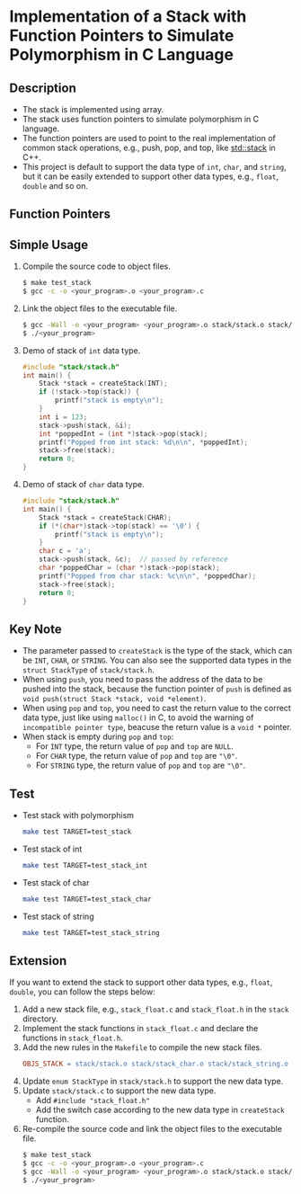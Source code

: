 # Implementation of a Stack with Function Pointers to Simulate Polymorphism in C Language

## Description
* The stack is implemented using array.
* The stack uses function pointers to simulate polymorphism in C language.
* The function pointers are used to point to the real implementation of common stack operations, 
e.g., push, pop, and top, like [std::stack](https://cplusplus.com/reference/stack/stack/) in C++.
* This project is default to support the data type of `int`, `char`, and `string`, but it can be easily extended 
to support other data types, e.g., `float`, `double` and so on.

## Function Pointers



## Simple Usage
1. Compile the source code to object files.
    ```bash
    $ make test_stack
    $ gcc -c -o <your_program>.o <your_program>.c
    ```
2. Link the object files to the executable file.
    ```bash
    $ gcc -Wall -o <your_program> <your_program>.o stack/stack.o stack/stack_char.o stack/stack_string.o stack/stack_int.o
    $ ./<your_program>
    ```
3. Demo of stack of `int` data type.
    ```cpp
    #include "stack/stack.h"
    int main() {
        Stack *stack = createStack(INT);
        if (!stack->top(stack)) {
            printf("stack is empty\n");
        }
        int i = 123;
        stack->push(stack, &i);
        int *poppedInt = (int *)stack->pop(stack);
        printf("Popped from int stack: %d\n\n", *poppedInt);
        stack->free(stack);
        return 0;
    }
    ```
4. Demo of stack of `char` data type.
    ```cpp
    #include "stack/stack.h"
    int main() {
        Stack *stack = createStack(CHAR);
        if (*(char*)stack->top(stack) == '\0') {
            printf("stack is empty\n");
        }
        char c = 'a';
        stack->push(stack, &c);  // passed by reference
        char *poppedChar = (char *)stack->pop(stack);
        printf("Popped from char stack: %c\n\n", *poppedChar);
        stack->free(stack);
        return 0;
    }
    ```

## Key Note
* The parameter passed to `createStack` is the type of the stack, which can be `INT`, `CHAR`, or `STRING`. You can also see the supported data types in the `struct StackTyp`e of `stack/stack.h`.
* When using `push`, you need to pass the address of the data to be pushed into the stack, because the function pointer of `push` is defined as `void push(struct Stack *stack, void *element)`.
* When using `pop` and `top`, you need to cast the return value to the correct data type, just like using `malloc()` in C, to avoid the warning of `incompatible pointer type`, beacuse the return value is a `void *` pointer.
* When stack is empty during `pop` and `top`: 
    * For `INT` type, the return value of `pop` and `top` are `NULL`.
    * For `CHAR` type, the return value of `pop` and `top` are `"\0"`.
    * For `STRING` type, the return value of `pop` and `top` are `"\0"`.

## Test
* Test stack with polymorphism
    ```bash
    make test TARGET=test_stack
    ```
* Test stack of int
    ```bash
    make test TARGET=test_stack_int   
    ```
* Test stack of char
    ```bash
    make test TARGET=test_stack_char   
    ```
* Test stack of string
    ```bash
    make test TARGET=test_stack_string   
    ```

## Extension
If you want to extend the stack to support other data types, e.g., `float`, `double`, you can follow the steps below:
1. Add a new stack file, e.g., `stack_float.c` and `stack_float.h` in the `stack` directory.
2. Implement the stack functions in `stack_float.c` and declare the functions in `stack_float.h`.
3. Add the new rules in the `Makefile` to compile the new stack files.
    ```makefile
    OBJS_STACK = stack/stack.o stack/stack_char.o stack/stack_string.o stack/stack_int.o stack/stack_float.o 
    ```
4. Update `enum StackType` in `stack/stack.h` to support the new data type.
5. Update `stack/stack.c` to support the new data type.
    * Add `#include "stack_float.h"`
    * Add the switch case according to the new data type in `createStack` function.
6. Re-compile the source code and link the object files to the executable file.
    ```bash
    $ make test_stack
    $ gcc -c -o <your_program>.o <your_program>.c
    $ gcc -Wall -o <your_program> <your_program>.o stack/stack.o stack/stack_char.o stack/stack_string.o stack/stack_int.o stack/stack_float.o
    $ ./<your_program>
    ```